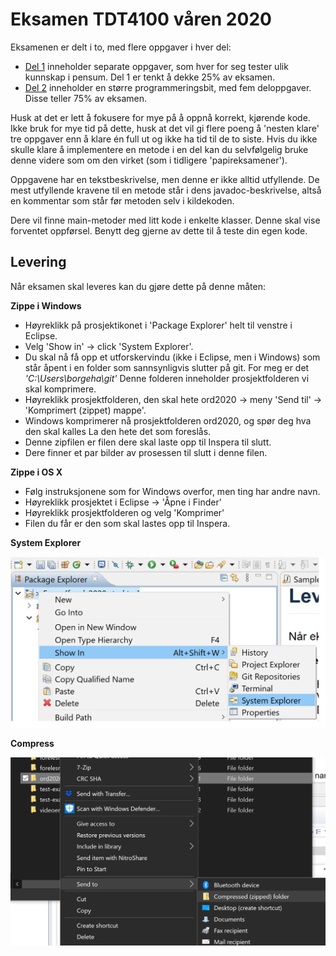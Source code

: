 # Eksamen TDT4100 våren 2020

Eksamenen er delt i to, med flere oppgaver i hver del:

- [Del 1](src/stuff/README.md) inneholder separate oppgaver, som hver for seg tester ulik kunnskap i pensum. Del 1 er tenkt å dekke 25% av eksamen.
- [Del 2](src/food/README.md) inneholder en større programmeringsbit, med fem deloppgaver. Disse teller 75% av eksamen.

Husk at det er lett å fokusere for mye på å oppnå korrekt, kjørende kode. Ikke bruk for mye tid på dette, husk at det vil gi flere poeng å 'nesten klare' tre oppgaver enn å klare én full ut og ikke ha tid til de to siste. Hvis du ikke skulle klare å implementere en metode i en del kan du selvfølgelig bruke denne videre som om den virket (som i tidligere 'papireksamener').

Oppgavene har en tekstbeskrivelse, men denne er ikke alltid utfyllende. De mest utfyllende kravene til en metode står i dens javadoc-beskrivelse, altså en kommentar som står før metoden selv i kildekoden.

Dere vil finne main-metoder med litt kode i enkelte klasser. Denne skal vise forventet oppførsel. Benytt deg gjerne av dette til å teste din egen kode.

## Levering
Når eksamen skal leveres kan du gjøre dette på denne måten:

**Zippe i Windows**

- Høyreklikk på prosjektikonet i 'Package Explorer' helt til venstre i Eclipse.
- Velg 'Show in' -> click 'System Explorer'.
- Du skal nå få opp et utforskervindu (ikke i Eclipse, men i Windows) som står åpent i en folder som sannsynligvis slutter på git. For meg er det _'C:\Users\borgeha\git'_ Denne folderen inneholder prosjektfolderen vi skal komprimere.
- Høyreklikk prosjektfolderen, den skal hete ord2020 -> meny 'Send til' -> 'Komprimert (zippet) mappe'. 
- Windows komprimerer nå prosjektfolderen ord2020, og spør deg hva den skal kalles La den hete det som foreslås.
- Denne zipfilen er filen dere skal laste opp til Inspera til slutt.
- Dere finner et par bilder av prosessen til slutt i denne filen.

**Zippe i OS X**

- Følg instruksjonene som for Windows overfor, men ting har andre navn.
- Høyreklikk prosjektet i Eclipse -> 'Åpne i Finder'
- Høyreklikk prosjektfolderen og velg 'Komprimer'
- Filen du får er den som skal lastes opp til Inspera.

**System Explorer**

<img src="System_Explorer.png" alt="drawing" width="600"/>

**Compress**

<img src="Compress.png" alt="drawing" width="600"/>
